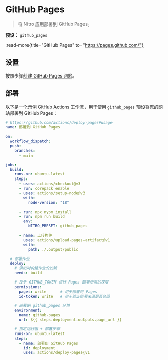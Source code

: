 # GitHub Pages

> 将 Nitro 应用部署到 GitHub Pages。

**预设：** `github_pages`

:read-more{title="GitHub Pages" to="https://pages.github.com/"}

## 设置

按照步骤[创建 GitHub Pages 网站](https://docs.github.com/en/pages/getting-started-with-github-pages/creating-a-github-pages-site)。

## 部署

以下是一个示例 GitHub Actions 工作流，用于使用 `github_pages` 预设将您的网站部署到 GitHub Pages：

```yaml [.github/workflows/deploy.yml]
# https://github.com/actions/deploy-pages#usage
name: 部署到 GitHub Pages

on:
  workflow_dispatch:
  push:
    branches:
      - main

jobs:
  build:
    runs-on: ubuntu-latest
    steps:
      - uses: actions/checkout@v3
      - run: corepack enable
      - uses: actions/setup-node@v3
        with:
          node-version: "18"

      - run: npx nypm install
      - run: npm run build
        env:
          NITRO_PRESET: github_pages

      - name: 上传构件
        uses: actions/upload-pages-artifact@v1
        with:
          path: ./.output/public

  # 部署作业
  deploy:
    # 添加对构建作业的依赖
    needs: build

    # 授予 GITHUB_TOKEN 进行 Pages 部署所需的权限
    permissions:
      pages: write      # 用于部署到 Pages
      id-token: write   # 用于验证部署来源是否合适

    # 部署到 github_pages 环境
    environment:
      name: github-pages
      url: ${{ steps.deployment.outputs.page_url }}

    # 指定运行器 + 部署步骤
    runs-on: ubuntu-latest
    steps:
      - name: 部署到 GitHub Pages
        id: deployment
        uses: actions/deploy-pages@v1
```

